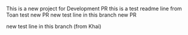 This is a new project for Development PR
this is a test readme line from Toan test new PR
new test line in this branch new PR

new test line in this branch (from Khai)   